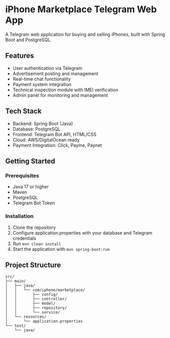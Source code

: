 # iPhone Marketplace Telegram Web App

A Telegram web application for buying and selling iPhones, built with Spring Boot and PostgreSQL.

## Features

- User authentication via Telegram
- Advertisement posting and management
- Real-time chat functionality
- Payment system integration
- Technical inspection module with IMEI verification
- Admin panel for monitoring and management

## Tech Stack

- Backend: Spring Boot (Java)
- Database: PostgreSQL
- Frontend: Telegram Bot API, HTML/CSS
- Cloud: AWS/DigitalOcean ready
- Payment Integration: Click, Payme, Paynet

## Getting Started

### Prerequisites

- Java 17 or higher
- Maven
- PostgreSQL
- Telegram Bot Token

### Installation

1. Clone the repository
2. Configure application.properties with your database and Telegram credentials
3. Run `mvn clean install`
4. Start the application with `mvn spring-boot:run`

## Project Structure

```
src/
├── main/
│   ├── java/
│   │   └── com/iphone/marketplace/
│   │       ├── config/
│   │       ├── controller/
│   │       ├── model/
│   │       ├── repository/
│   │       └── service/
│   └── resources/
│       └── application.properties
└── test/
    └── java/
```
